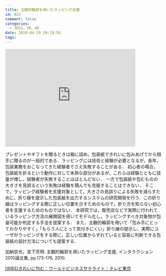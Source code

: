 ```yaml
---
title: 主観的輪郭を用いたラッピング支援
id: 822
comment: false
categories:
  - 3DCG，VR，AR
date: 2010-04-29 20:19:58
tags:
---
```



<iframe width="420" height="315" src="https://www.youtube.com/embed/RSYlKpefeDU" frameborder="0" allowfullscreen></iframe>

<!--more-->

プレゼントやギフトを贈るときは箱に詰め，包装紙できれいに包みあげてから相手に贈るのが一般的である．ラッピングには技術と経験が必要となるが，長年，包装業務をおこなってきた経験者でさえ失敗することがある．
初心者の場合，包装紙を折るという動作に対して未熟な部分があるが，これらは経験とともに技量が増し，経験者が失敗することはほとんどない．
一方で包装紙や包むものの大きさを見誤るという失敗は経験を積んでも克服することはできない．
そこで，ラッピング経験者を支援対象として，大きさの見誤りによる失敗を減らすために，折り線を提示した包装紙を出力するシステムの研究開発を行う．この折り線はラッピングする際に正しい位置を示すためのもので，折り方を知らない初心者を支援するためのものではない．
本研究では，販売店などで実際に行われているラッピング方法の展開図を用いてモデル化し，ラッピングすべき対象物が包装可能か判定する手法を提案する．
また、主観的輪郭を用いて「包み手にとってわかりやすく」「もらう人にとって気付きにくい」折り線の提示し、実際にユーザがラッピングをする際に，正しい位置からずれていると容易に判断できる包装紙の設計方法についても提案する．

加納崇光，宮下芳明. 主観的輪郭を用いたラッピング支援, インタラクション2010論文集, pp.173-176, 2010.

[[WBS]きれいに包む：ワールドビジネスサテライト：テレビ東京](http://www.tv-tokyo.co.jp/wbs/trend_tamago/tt_224.html)
